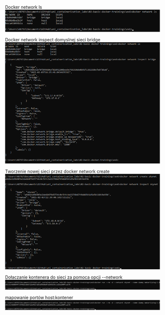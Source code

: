 Docker network ls
![Screenshot1](images/screen1.png)



Docker network inspect domyslnej sieci bridge
![Screenshot2](images/screen2.png)



Tworzenie nowej sieci przez docker network create
![Screenshot3](images/screen3.png)



Dołaczanie kontenera do sieci za pomoca opcji --network
![Screenshot4](images/screen4.png)



mapowanie portów host:kontener 
![Screenshot4](images/screen4.png)